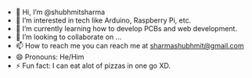 - 👋 Hi, I’m @shubhmitsharma
- 👀 I’m interested in tech like Arduino, Raspberry Pi, etc.
- 🌱 I’m currently learning how to develop PCBs and web development.
- 💞️ I’m looking to collaborate on ...
- 📫 How to reach me you can reach me at sharmashubhmit@gmail.com
- 😄 Pronouns: He/Him
- ⚡ Fun fact: I can eat alot of pizzas in one go XD.

<!---
shubhmitsharma/shubhmitsharma is a ✨ special ✨ repository because its `README.md` (this file) appears on your GitHub profile.
You can click the Preview link to take a look at your changes.
--->

